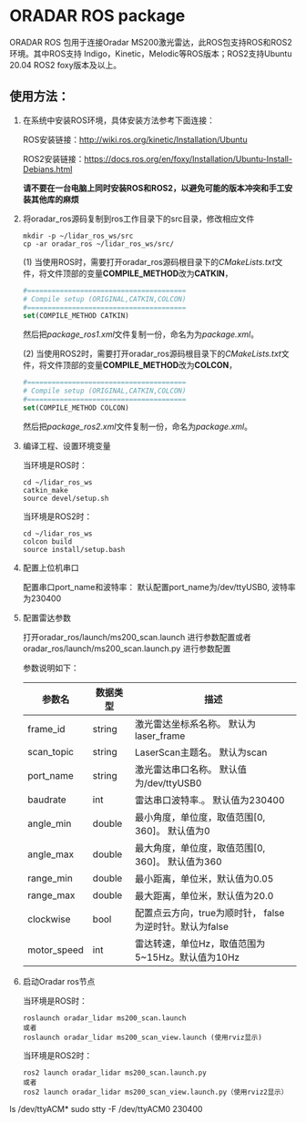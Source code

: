 # ORADAR ROS package

ORADAR ROS 包用于连接Oradar MS200激光雷达，此ROS包支持ROS和ROS2环境。其中ROS支持 Indigo，Kinetic，Melodic等ROS版本；ROS2支持Ubuntu 20.04 ROS2 foxy版本及以上。

## 使用方法： 

1. 在系统中安装ROS环境，具体安装方法参考下面连接：

   ROS安装链接：http://wiki.ros.org/kinetic/Installation/Ubuntu 

   ROS2安装链接：https://docs.ros.org/en/foxy/Installation/Ubuntu-Install-Debians.html

   **请不要在一台电脑上同时安装ROS和ROS2，以避免可能的版本冲突和手工安装其他库的麻烦**

2. 将oradar_ros源码复制到ros工作目录下的src目录，修改相应文件

   ```shell
   mkdir -p ~/lidar_ros_ws/src
   cp -ar oradar_ros ~/lidar_ros_ws/src/
   ```

   (1) 当使用ROS时，需要打开oradar_ros源码根目录下的*CMakeLists.txt*文件，将文件顶部的变量**COMPILE_METHOD**改为**CATKIN**，

   ```cmake
   #=======================================
   # Compile setup (ORIGINAL,CATKIN,COLCON)
   #=======================================
   set(COMPILE_METHOD CATKIN)
   ```

   然后把*package_ros1.xml*文件复制一份，命名为为*package.xml*。

   (2) 当使用ROS2时，需要打开oradar_ros源码根目录下的*CMakeLists.txt*文件，将文件顶部的变量**COMPILE_METHOD**改为**COLCON**，

   ```cmake
   #=======================================
   # Compile setup (ORIGINAL,CATKIN,COLCON)
   #=======================================
   set(COMPILE_METHOD COLCON)
   ```

   然后把*package_ros2.xml*文件复制一份，命名为*package.xml*。


3. 编译工程、设置环境变量

   当环境是ROS时：

   ```shell
   cd ~/lidar_ros_ws
   catkin_make
   source devel/setup.sh
   ```

   当环境是ROS2时：

   ```
   cd ~/lidar_ros_ws
   colcon build
   source install/setup.bash
   ```

4. 配置上位机串口

   配置串口port_name和波特率： 默认配置port_name为/dev/ttyUSB0, 波特率为230400

5. 配置雷达参数

   打开oradar_ros/launch/ms200_scan.launch 进行参数配置或者oradar_ros/launch/ms200_scan.launch.py 进行参数配置

   参数说明如下：

   | 参数名      | 数据类型 | 描述                                                         |
   | ----------- | -------- | ------------------------------------------------------------ |
   | frame_id    | string   | 激光雷达坐标系名称。 默认为laser_frame                       |
   | scan_topic  | string   | LaserScan主题名。 默认为scan                                 |
   | port_name   | string   | 激光雷达串口名称。 默认值为/dev/ttyUSB0                      |
   | baudrate    | int      | 雷达串口波特率.。 默认值为230400                             |
   | angle_min   | double   | 最小角度，单位度，取值范围[0, 360]。 默认值为0 |
   | angle_max   | double   | 最大角度，单位度，取值范围[0, 360]。 默认值为360 |
   | range_min   | double   | 最小距离，单位米，默认值为0.05                               |
   | range_max   | double   | 最大距离，单位米，默认值为20.0                               |
   | clockwise    | bool     | 配置点云方向，true为顺时针， false为逆时针。默认为false |
   | motor_speed | int      | 雷达转速，单位Hz，取值范围为5~15Hz。默认值为10Hz             |

   

6. 启动Oradar ros节点

   当环境是ROS时：

   ```shell
   roslaunch oradar_lidar ms200_scan.launch
   或者
   roslaunch oradar_lidar ms200_scan_view.launch (使用rviz显示) 
   ```

   当环境是ROS2时：

   ```
   ros2 launch oradar_lidar ms200_scan.launch.py
   或者
   ros2 launch oradar_lidar ms200_scan_view.launch.py（使用rviz2显示）
   ```
ls /dev/ttyACM*
   sudo stty -F /dev/ttyACM0 230400
   
